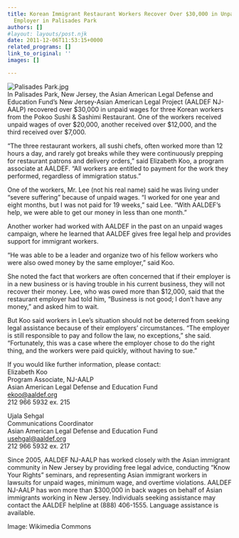 ```yaml
---
title: Korean Immigrant Restaurant Workers Recover Over $30,000 in Unpaid Wages from
  Employer in Palisades Park
authors: []
#layout: layouts/post.njk
date: 2011-12-06T11:53:15+0000
related_programs: []
link_to_original: ''
images: []

---
```

![Palisades Park.jpg](/uploads/Palisades%20Park-thumb-240x180-260.jpg)  
In Palisades Park, New Jersey, the Asian American Legal Defense and Education Fund’s New Jersey-Asian American Legal Project (AALDEF NJ-AALP) recovered over $30,000 in unpaid wages for three Korean workers from the Pokoo Sushi & Sashimi Restaurant. One of the workers received unpaid wages of over $20,000, another received over $12,000, and the third received over $7,000.

“The three restaurant workers, all sushi chefs, often worked more than 12 hours a day, and rarely got breaks while they were continuously prepping for restaurant patrons and delivery orders,” said Elizabeth Koo, a program associate at AALDEF. “All workers are entitled to payment for the work they performed, regardless of immigration status.”

One of the workers, Mr. Lee (not his real name) said he was living under “severe suffering” because of unpaid wages. “I worked for one year and eight months, but I was not paid for 19 weeks,” said Lee. “With AALDEF’s help, we were able to get our money in less than one month.”

Another worker had worked with AALDEF in the past on an unpaid wages campaign, where he learned that AALDEF gives free legal help and provides support for immigrant workers.

“He was able to be a leader and organize two of his fellow workers who were also owed money by the same employer,” said Koo.

She noted the fact that workers are often concerned that if their employer is in a new business or is having trouble in his current business, they will not recover their money. Lee, who was owed more than $12,000, said that the restaurant employer had told him, “Business is not good; I don’t have any money,” and asked him to wait.

But Koo said workers in Lee’s situation should not be deterred from seeking legal assistance because of their employers’ circumstances. “The employer is still responsible to pay and follow the law, no exceptions,” she said. “Fortunately, this was a case where the employer chose to do the right thing, and the workers were paid quickly, without having to sue.”

If you would like further information, please contact:  
Elizabeth Koo  
Program Associate, NJ-AALP  
Asian American Legal Defense and Education Fund  
[ekoo@aaldef.org](mailto:ekoo@aaldef.org)  
212 966 5932 ex. 215

Ujala Sehgal  
Communications Coordinator  
Asian American Legal Defense and Education Fund  
[usehgal@aaldef.org](mailto:usehgal@aaldef.org)  
212 966 5932 ex. 217

Since 2005, AALDEF NJ-AALP has worked closely with the Asian immigrant community in New Jersey by providing free legal advice, conducting “Know Your Rights” seminars, and representing Asian immigrant workers in lawsuits for unpaid wages, minimum wage, and overtime violations. AALDEF NJ-AALP has won more than $300,000 in back wages on behalf of Asian immigrants working in New Jersey. Individuals seeking assistance may contact the AALDEF helpline at (888) 406-1555. Language assistance is available.

Image: Wikimedia Commons